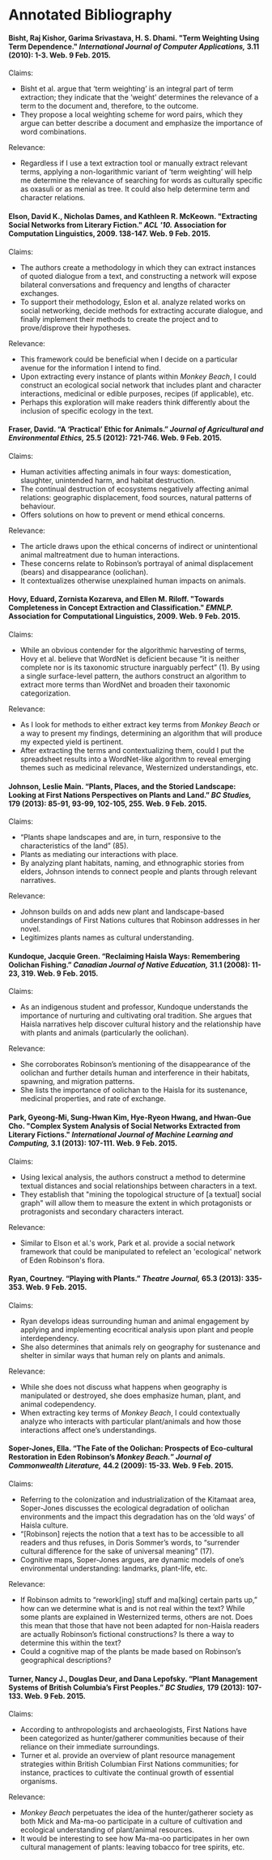 # Annotated Bibliography

#### Bisht, Raj Kishor, Garima Srivastava, H. S. Dhami. "Term Weighting Using Term Dependence." *International Journal of Computer Applications,* 3.11 (2010): 1-3. Web. 9 Feb. 2015.

Claims:
* Bisht et al. argue that ‘term weighting’ is an integral part of term extraction; they indicate that the ‘weight’ determines the relevance of a term to the document and, therefore, to the outcome.
* They propose a local weighting scheme for word pairs, which they argue can better describe a document and emphasize the importance of word combinations.

Relevance:
* Regardless if I use a text extraction tool or manually extract relevant terms, applying a non-logarithmic variant of ‘term weighting’ will help me determine the relevance of searching for words as culturally specific as oxasuli or as menial as tree. It could also help determine term and character relations.

#### Elson, David K., Nicholas Dames, and Kathleen R. McKeown. "Extracting Social Networks from Literary Fiction." *ACL '10.* Association for Computation Linguistics, 2009. 138-147. Web. 9 Feb. 2015.

Claims:
* The authors create a methodology in which they can extract instances of quoted dialogue from a text, and constructing a network will expose bilateral conversations and frequency and lengths of character exchanges.
* To support their methodology, Eslon et al. analyze related works on social networking, decide methods for extracting accurate dialogue, and finally implement their methods to create the project and to prove/disprove their hypotheses.

Relevance:
* This framework could be beneficial when I decide on a particular avenue for the information I intend to find.
* Upon extracting every instance of plants within *Monkey Beach*, I could construct an ecological social network that includes plant and character interactions, medicinal or edible purposes, recipes (if applicable), etc.
* Perhaps this exploration will make readers think differently about the inclusion of specific ecology in the text.

#### Fraser, David. “A ‘Practical’ Ethic for Animals.” *Journal of Agricultural and Environmental Ethics,* 25.5 (2012): 721-746. Web. 9 Feb. 2015.

Claims:
* Human activities affecting animals in four ways: domestication, slaughter, unintended harm, and habitat destruction.
* The continual destruction of ecosystems negatively affecting animal relations: geographic displacement, food sources, natural patterns of behaviour.
* Offers solutions on how to prevent or mend ethical concerns.

Relevance:
* The article draws upon the ethical concerns of indirect or unintentional animal maltreatment due to human interactions.
* These concerns relate to Robinson’s portrayal of animal displacement (bears) and disappearance (oolichan).
* It contextualizes otherwise unexplained human impacts on animals.

#### Hovy, Eduard, Zornista Kozareva, and Ellen M. Riloff. "Towards Completeness in Concept Extraction and Classification." *EMNLP.* Association for Computational Linguistics, 2009. Web. 9 Feb. 2015.

Claims:
* While an obvious contender for the algorithmic harvesting of terms, Hovy et al. believe that WordNet is deficient because “it is neither complete nor is its taxonomic structure inarguably perfect” (1). By using a single surface-level pattern, the authors construct an algorithm to extract more terms than WordNet and broaden their taxonomic categorization.

Relevance:
* As I look for methods to either extract key terms from *Monkey Beach* or a way to present my findings, determining an algorithm that will produce my expected yield is pertinent.
* After extracting the terms and contextualizing them, could I put the spreadsheet results into a WordNet-like algorithm to reveal emerging themes such as medicinal relevance, Westernized understandings, etc.

#### Johnson, Leslie Main. “Plants, Places, and the Storied Landscape: Looking at First Nations Perspectives on Plants and Land.” *BC Studies,* 179 (2013): 85-91, 93-99, 102-105, 255. Web. 9 Feb. 2015.

Claims:
* “Plants shape landscapes and are, in turn, responsive to the characteristics of the land” (85).
* Plants as mediating our interactions with place.
* By analyzing plant habitats, naming, and ethnographic stories from elders, Johnson intends to connect people and plants through relevant narratives.

Relevance:
* Johnson builds on and adds new plant and landscape-based understandings of First Nations cultures that Robinson addresses in her novel.
* Legitimizes plants names as cultural understanding.

#### Kundoque, Jacquie Green. “Reclaiming Haisla Ways: Remembering Oolichan Fishing.” *Canadian Journal of Native Education,* 31.1 (2008): 11-23, 319. Web. 9 Feb. 2015.

Claims:
* As an indigenous student and professor, Kundoque understands the importance of nurturing and cultivating oral tradition. She argues that Haisla narratives help discover cultural history and the relationship have with plants and animals (particularly the oolichan).

Relevance:
* She corroborates Robinson’s mentioning of the disappearance of the oolichan and further details human and interference in their habitats, spawning, and migration patterns.
* She lists the importance of oolichan to the Haisla for its sustenance, medicinal properties, and rate of exchange.

#### Park, Gyeong-Mi, Sung-Hwan Kim, Hye-Ryeon Hwang, and Hwan-Gue Cho. "Complex System Analysis of Social Networks Extracted from Literary Fictions." *International Journal of Machine Learning and Computing,* 3.1 (2013): 107-111. Web. 9 Feb. 2015.

Claims:
* Using lexical analysis, the authors construct a method to determine textual distances and social relationships between characters in a text.
* They establish that "mining the topological structure of [a textual] social graph" will allow them to measure the extent in which protagonists or protragonists and secondary characters interact.

Relevance:
* Similar to Elson et al.'s work, Park et al. provide a social network framework that could be manipulated to refelect an 'ecological' network of Eden Robinson's flora.

#### Ryan, Courtney. “Playing with Plants.” *Theatre Journal,* 65.3 (2013): 335-353. Web. 9 Feb. 2015.

Claims:
* Ryan develops ideas surrounding human and animal engagement by applying and implementing ecocritical analysis upon plant and people interdependency.
* She also determines that animals rely on geography for sustenance and shelter in similar ways that human rely on plants and animals.

Relevance:
* While she does not discuss what happens when geography is manipulated or destroyed, she does emphasize human, plant, and animal codependency.
* When extracting key terms of *Monkey Beach*, I could contextually analyze who interacts with particular plant/animals and how those interactions affect one’s understandings.

#### Soper-Jones, Ella. “The Fate of the Oolichan: Prospects of Eco-cultural Restoration in Eden Robinson’s *Monkey Beach.*” *Journal of Commonwealth Literature,* 44.2 (2009): 15-33. Web. 9 Feb. 2015.

Claims:
* Referring to the colonization and industrialization of the Kitamaat area, Soper-Jones discusses the ecological degradation of oolichan environments and the impact this degradation has on the ‘old ways’ of Haisla culture.
* “[Robinson] rejects the notion that a text has to be accessible to all readers and thus refuses, in Doris Sommer’s words, to “surrender cultural difference for the sake of universal meaning” (17).
* Cognitive maps, Soper-Jones argues, are dynamic models of one’s environmental understanding: landmarks, plant-life, etc.

Relevance:
* If Robinson admits to “rework[ing] stuff and ma[king] certain parts up,” how can we determine what is and is not real within the text? While some plants are explained in Westernized terms, others are not. Does this mean that those that have not been adapted for non-Haisla readers are actually Robinson’s fictional constructions? Is there a way to determine this within the text?
* Could a cognitive map of the plants be made based on Robinson’s geographical descriptions?

#### Turner, Nancy J., Douglas Deur, and Dana Lepofsky. “Plant Management Systems of British Columbia’s First Peoples.” *BC Studies,* 179 (2013): 107-133. Web. 9 Feb. 2015.

Claims:
* According to anthropologists and archaeologists, First Nations have been categorized as hunter/gatherer communities because of their reliance on their immediate surroundings.
* Turner et al. provide an overview of plant resource management strategies within British Columbian First Nations communities; for instance, practices to cultivate the continual growth of essential organisms.

Relevance:
* *Monkey Beach* perpetuates the idea of the hunter/gatherer society as both Mick and Ma-ma-oo participate in a culture of cultivation and ecological understanding of plant/animal resources.
* It would be interesting to see how Ma-ma-oo participates in her own cultural management of plants: leaving tobacco for tree spirits, etc.
